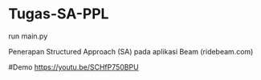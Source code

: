 # Tugas-SA-PPL
run main.py

Penerapan Structured Approach (SA) pada aplikasi Beam
(ridebeam.com)

#Demo
https://youtu.be/SCHfP750BPU

